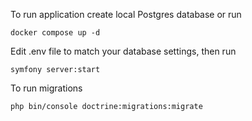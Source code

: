 To run application
create local Postgres database or run
```
docker compose up -d
```
Edit .env file to match your database settings, then run
```
symfony server:start
```
To run migrations
```
php bin/console doctrine:migrations:migrate
```